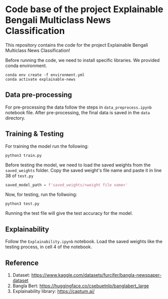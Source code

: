 # Code base of the project **Explainable Bengali Multiclass News Classification**

This repository contains the code for the project Explainable Bengali Multiclass News Classification!

Before running the code, we need to install specific libraries. We provided conda environment.

```terminal
conda env create -f environment.yml
conda activate explainable-news
```
## Data pre-processing

For pre-processing the data follow the steps in `data_preprocess.ipynb` notebook file. After pre-processing, the final data is saved in the `data` directory.


## Training & Testing

For training the model run the following:

```terminal
python3 train.py
```

Before testing the model, we need to load the saved weights from the `saved_weights` folder. Copy the saved weight's file name and paste it in line 38 of `test.py` 

```python
saved_model_path = f'saved_weights/<weight file name>'
```

Now, for testing, run the follwoing:

```terminal
python3 test.py
```

Running the test file will give the test accuracy for the model.


## Explainability

Follow the `Explainability.ipynb` notebook. Load the saved weights like the testing process, in cell 4 of the notebook.


## Reference

1. Dataset: https://www.kaggle.com/datasets/furcifer/bangla-newspaper-dataset
2. Bangla Bert: https://huggingface.co/csebuetnlp/banglabert_large
3. Explainability library: https://captum.ai/ 